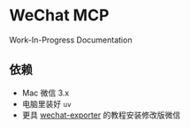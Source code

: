 # WeChat MCP

Work-In-Progress Documentation

## 依赖

- Mac 微信 3.x
- 电脑里装好 `uv`
- 更具 [wechat-exporter](https://github.com/JettChenT/wechat-exporter/blob/main/README.cn.md) 的教程安装修改版微信
